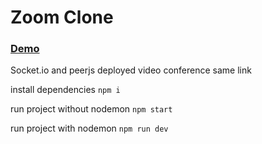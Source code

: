# Zoom Clone

### [Demo](https://video-chat-meet.herokuapp.com/)

Socket.io and peerjs deployed video conference same link

install dependencies `npm i`

run project without nodemon `npm start`

run project with nodemon `npm run dev`
